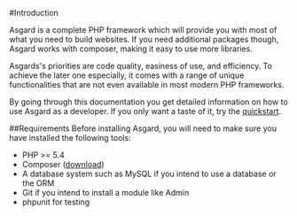 #Introduction

Asgard is a complete PHP framework which will provide you with most of what you need to build websites. If you need additional packages though, Asgard works with composer, making it easy to use more libraries.

Asgards's priorities are code quality, easiness of use, and efficiency. To achieve the later one especially, it comes with a range of unique functionalities that are not even available in most modern PHP frameworks.

By going through this documentation you get detailed information on how to use Asgard as a developer. If you only want a taste of it, try the [quickstart](docs/quickstart).

<a name="requirements"></a>
##Requirements
Before installing Asgard, you will need to make sure you have installed the following tools:

* PHP >= 5.4
* Composer ([download](https://getcomposer.org/download/))
* A database system such as MySQL if you intend to use a database or the ORM
* Git if you intend to install a module like Admin
* phpunit for testing